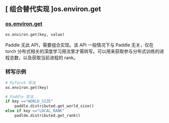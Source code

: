 ## [ 组合替代实现 ]os.environ.get

### [os.environ.get](https://docs.python.org/zh-cn/3/library/os.html#os.environ)

```python
os.environ.get(key, value)
```

Paddle 无此 API，需要组合实现。该 API 一般情况下与 Paddle 无关，仅在 torch 分布式相关的深度学习用法里才需转写。可以用来获取参与分布式训练的进程总数，以及获取当前进程的 rank。

### 转写示例

```python
# PyTorch 写法
os.environ.get(key)

# Paddle 写法
if key =="WORLD_SIZE"
    paddle.distributed.get_world_size()
else if key =="LOCAL_RANK"
    padlde.distributed.get_rank()
```
